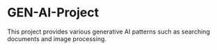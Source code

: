 # GEN-AI-Project
This project provides various generative AI patterns such as searching documents and image processing. 
